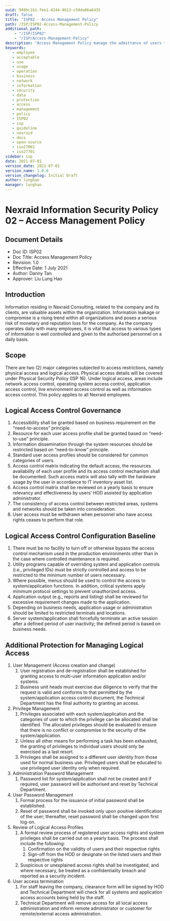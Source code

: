 ```yaml
---
uuid: 949bc1b1-fee1-4244-9613-c59da06a6435
draft: false
title: "ISP02 - Access Management Policy"
path: /ISP/ISP02-Access-Management-Policy
additional_path:
    - "/ISP/ISP02"
    - "/ISP/Access-Management-Policy"
description: "Access Management Policy manage the admittance of users to system and network resources by granting users access only to the specific resources they require to complete their job."
keywords: 
   - employee
   - acceptable
   - use
   - usage
   - operation
   - business
   - network
   - information
   - security
   - data
   - protection
   - access
   - management
   - policy
   - ISP02
   - isp
   - guideline
   - nexraid
   - docs
   - open-source
   - iso27001
   - iso27701
sidebar: isp
date: 2021-07-01
version_date: 2021-07-01
version_name: 1.0.0
version_changelog: Initial Draft
author: lunghao
manager: lunghao
---
```


# Nexraid Information Security Policy 02 – Access Management Policy

## Document Details
* Doc ID: ISP02
* Doc Title: Access Management Policy
* Revision: 1.0
* Effective Date: 1 July 2021
* Author: Danny Tan
* Approver: Liu Lung Hao

## Introduction
Information residing in Nexraid Consulting, related to the company and its clients, are valuable assets within the organization. Information leakage or compromise is a rising trend within all organizations and poses a serious risk of monetary and reputation loss for the company. As the company operates daily with many employees, it is vital that access to various types of information is well controlled and given to the authorised personnel on a daily basis.

## Scope
There are two (2) major categories subjected to access restrictions, namely physical access and logical access. Physical access details will be covered under Physical Security Policy (ISP 16). Under logical access, areas include network access control, operating system access control, application access control, live environment access control as well as information access control. This policy applies to all Nexraid employees.

## Logical Access Control Governance
1. Accessibility shall be granted based on business requirement on the “need-to-access” principle.
2. Resource for each user access profile shall be granted based on “need-to-use” principle.
3. Information dissemination through the system resources should be restricted based on “need-to-know” principle.
4. Standard user access profiles should be considered for common categories of users.
5. Access control matrix indicating the default access, the resources availability of each user profile and its access control mechanism shall be documented. Such access matrix will also tally with the hardware usage by the user in accordance to IT inventory asset list.
6. Access control matrix shall be reviewed on a yearly basis to ensure relevancy and effectiveness by users’ HOD assisted by application administrator.
7. The consistency of access control between restricted areas, systems and networks should be taken into consideration.
8. User access must be withdrawn when personnel who have access rights ceases to perform that role.

## Logical Access Control Configuration Baseline
1. There must be no facility to turn off or otherwise bypass the access control mechanism used in the production environments other than in the case where controlled maintenance is required.
2. Utility programs capable of overriding system and application controls (i.e., privileged IDs) must be strictly controlled and access to be restricted to the minimum number of users necessary.
3. Where possible, menus should be used to control the access to system/application functions. In addition, critical systems apply minimum protocol settings to prevent unauthorized access.
4. Application output (e.g., reports and listing) shall be reviewed for excessive requirement changes made to the application.
5. Depending on business needs, application usage or administration should be limited to restricted terminals and locations.
6. Server system/application shall forcefully terminate an active session after a defined period of user inactivity; the defined period is based on business needs.

## Additional Protection for Managing Logical Access
1. User Management (Access creation and change)
    1. User registration and de-registration shall be established for granting access to multi-user information application and/or systems.
    2. Business unit heads must exercise due diligence to verify that the request is valid and conforms to that permitted by the system/application access control document, the Technical Department has the final authority to granting an access.
2. Privilege Management
    1. Privileges associated with each system/application and the categories of user to which the privilege can be allocated shall be identified. The allocated privileges should be evaluated to ensure that there is no conflict or compromise to the security of the system/application.
    2. Unless all other means for performing a task has been exhausted, the granting of privileges to individual users should only be exercised as a last resort.
    3. Privileges shall be assigned to a different user identity from those used for normal business use. Privileged users shall be educated to use privileged user identity only when required.
3. Administration Password Management
    1. Password list for system/application shall not be created and if required, user password will be authorised and reset by Technical Department.
4. User Password Management
    1. Formal process for the issuance of initial password shall be established.
    2. Reset of password shall be invoked only upon positive identification of the user; thereafter, reset password shall be changed upon first log-on.
5. Review of Logical Access Profiles
    1. A formal review process of registered user access rights and system privileges shall be carried out on a yearly basis. The process shall include the following:
        1. Confirmation on the validity of users and their respective rights
        2. Sign-off from the HOD or designate on the listed users and their respective rights
    2. Suspicious or unexplained access rights shall be investigated, and where necessary, be treated as a confidentiality breach and reported as a security incident.
6. User access termination
    1. For staff leaving the company, clearance form will be signed by HOD and Technical Department will check for all systems and application access accounts being held by the staff.
    2. Technical Department will remove access for all local access administration and inform remote administrator or customer for remote/external access administration.